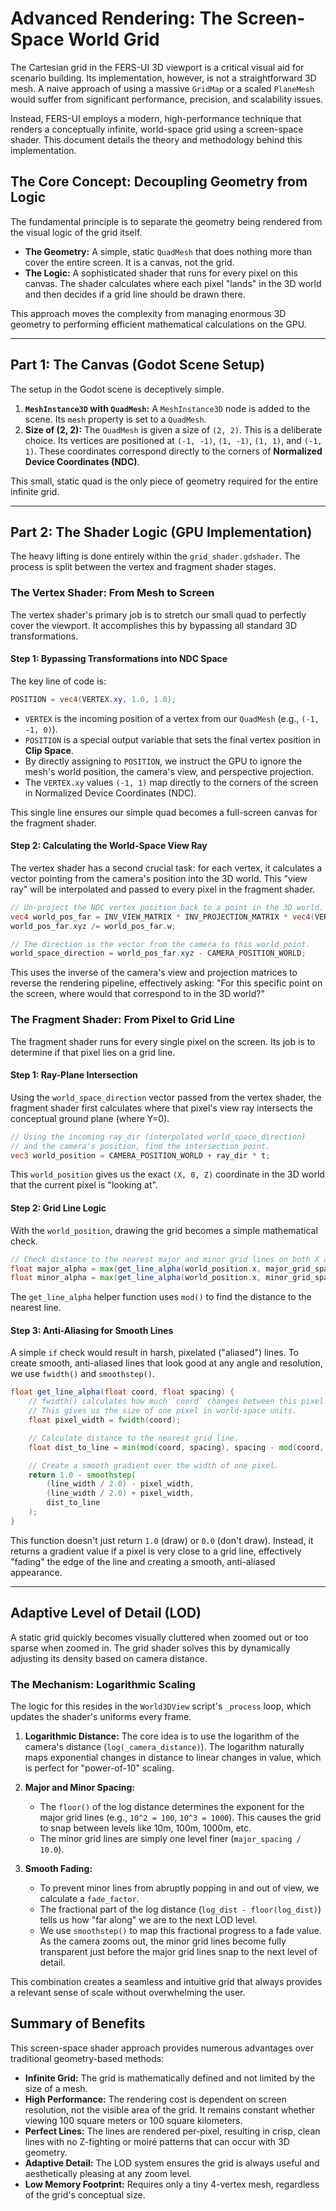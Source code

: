 # Advanced Rendering: The Screen-Space World Grid

The Cartesian grid in the FERS-UI 3D viewport is a critical visual aid for scenario building. Its implementation, however, is not a straightforward 3D mesh. A naive approach of using a massive `GridMap` or a scaled `PlaneMesh` would suffer from significant performance, precision, and scalability issues.

Instead, FERS-UI employs a modern, high-performance technique that renders a conceptually infinite, world-space grid using a screen-space shader. This document details the theory and methodology behind this implementation.

## The Core Concept: Decoupling Geometry from Logic

The fundamental principle is to separate the geometry being rendered from the visual logic of the grid itself.

-   **The Geometry:** A simple, static `QuadMesh` that does nothing more than cover the entire screen. It is a canvas, not the grid.
-   **The Logic:** A sophisticated shader that runs for every pixel on this canvas. The shader calculates where each pixel "lands" in the 3D world and then decides if a grid line should be drawn there.

This approach moves the complexity from managing enormous 3D geometry to performing efficient mathematical calculations on the GPU.

---

## Part 1: The Canvas (Godot Scene Setup)

The setup in the Godot scene is deceptively simple.

1.  **`MeshInstance3D` with `QuadMesh`:** A `MeshInstance3D` node is added to the scene. Its `mesh` property is set to a `QuadMesh`.
2.  **Size of (2, 2):** The `QuadMesh` is given a size of `(2, 2)`. This is a deliberate choice. Its vertices are positioned at `(-1, -1)`, `(1, -1)`, `(1, 1)`, and `(-1, 1)`. These coordinates correspond directly to the corners of **Normalized Device Coordinates (NDC)**.

This small, static quad is the only piece of geometry required for the entire infinite grid.

---

## Part 2: The Shader Logic (GPU Implementation)

The heavy lifting is done entirely within the `grid_shader.gdshader`. The process is split between the vertex and fragment shader stages.

### The Vertex Shader: From Mesh to Screen

The vertex shader's primary job is to stretch our small quad to perfectly cover the viewport. It accomplishes this by bypassing all standard 3D transformations.

#### Step 1: Bypassing Transformations into NDC Space

The key line of code is:

```glsl
POSITION = vec4(VERTEX.xy, 1.0, 1.0);
```

-   `VERTEX` is the incoming position of a vertex from our `QuadMesh` (e.g., `(-1, -1, 0)`).
-   `POSITION` is a special output variable that sets the final vertex position in **Clip Space**.
-   By directly assigning to `POSITION`, we instruct the GPU to ignore the mesh's world position, the camera's view, and perspective projection.
-   The `VERTEX.xy` values `(-1, 1)` map directly to the corners of the screen in Normalized Device Coordinates (NDC).

This single line ensures our simple quad becomes a full-screen canvas for the fragment shader.

<!-- TODO: Add diagram illustrating the mapping of the 2x2 QuadMesh vertices to the corners of the screen in NDC space. -->

#### Step 2: Calculating the World-Space View Ray

The vertex shader has a second crucial task: for each vertex, it calculates a vector pointing from the camera's position into the 3D world. This "view ray" will be interpolated and passed to every pixel in the fragment shader.

```glsl
// Un-project the NDC vertex position back to a point in the 3D world.
vec4 world_pos_far = INV_VIEW_MATRIX * INV_PROJECTION_MATRIX * vec4(VERTEX.xy, 0.0, 1.0);
world_pos_far.xyz /= world_pos_far.w;

// The direction is the vector from the camera to this world point.
world_space_direction = world_pos_far.xyz - CAMERA_POSITION_WORLD;
```

This uses the inverse of the camera's view and projection matrices to reverse the rendering pipeline, effectively asking: "For this specific point on the screen, where would that correspond to in the 3D world?"

<!-- TODO: Add diagram showing the camera, the screen plane (our quad), and view rays shooting out from the camera through the pixel locations towards the far plane. -->

### The Fragment Shader: From Pixel to Grid Line

The fragment shader runs for every single pixel on the screen. Its job is to determine if that pixel lies on a grid line.

#### Step 1: Ray-Plane Intersection

Using the `world_space_direction` vector passed from the vertex shader, the fragment shader first calculates where that pixel's view ray intersects the conceptual ground plane (where Y=0).

```glsl
// Using the incoming ray_dir (interpolated world_space_direction)
// and the camera's position, find the intersection point.
vec3 world_position = CAMERA_POSITION_WORLD + ray_dir * t;
```

This `world_position` gives us the exact `(X, 0, Z)` coordinate in the 3D world that the current pixel is "looking at".

<!-- TODO: Add diagram illustrating the ray-plane intersection. Show the camera's eye, a single view ray, the Y=0 grid plane, and the resulting `world_position` point. -->

#### Step 2: Grid Line Logic

With the `world_position`, drawing the grid becomes a simple mathematical check.

```glsl
// Check distance to the nearest major and minor grid lines on both X and Z axes.
float major_alpha = max(get_line_alpha(world_position.x, major_grid_spacing), get_line_alpha(world_position.z, major_grid_spacing));
float minor_alpha = max(get_line_alpha(world_position.x, minor_grid_spacing), get_line_alpha(world_position.z, minor_grid_spacing));
```

The `get_line_alpha` helper function uses `mod()` to find the distance to the nearest line.

#### Step 3: Anti-Aliasing for Smooth Lines

A simple `if` check would result in harsh, pixelated ("aliased") lines. To create smooth, anti-aliased lines that look good at any angle and resolution, we use `fwidth()` and `smoothstep()`.

```glsl
float get_line_alpha(float coord, float spacing) {
    // fwidth() calculates how much `coord` changes between this pixel and the next.
    // This gives us the size of one pixel in world-space units.
    float pixel_width = fwidth(coord);

    // Calculate distance to the nearest grid line.
    float dist_to_line = min(mod(coord, spacing), spacing - mod(coord, spacing));

    // Create a smooth gradient over the width of one pixel.
    return 1.0 - smoothstep(
        (line_width / 2.0) - pixel_width,
        (line_width / 2.0) + pixel_width,
        dist_to_line
    );
}
```

This function doesn't just return `1.0` (draw) or `0.0` (don't draw). Instead, it returns a gradient value if a pixel is very close to a grid line, effectively "fading" the edge of the line and creating a smooth, anti-aliased appearance.

<!-- TODO: Add a close-up, side-by-side image comparing an aliased grid line with a smoothstepped, anti-aliased grid line. -->

---

## Adaptive Level of Detail (LOD)

A static grid quickly becomes visually cluttered when zoomed out or too sparse when zoomed in. The grid shader solves this by dynamically adjusting its density based on camera distance.

### The Mechanism: Logarithmic Scaling

The logic for this resides in the `World3DView` script's `_process` loop, which updates the shader's uniforms every frame.

1.  **Logarithmic Distance:** The core idea is to use the logarithm of the camera's distance (`log(_camera_distance)`). The logarithm naturally maps exponential changes in distance to linear changes in value, which is perfect for "power-of-10" scaling.

2.  **Major and Minor Spacing:**
    -   The `floor()` of the log distance determines the exponent for the major grid lines (e.g., `10^2 = 100`, `10^3 = 1000`). This causes the grid to snap between levels like 10m, 100m, 1000m, etc.
    -   The minor grid lines are simply one level finer (`major_spacing / 10.0`).

3.  **Smooth Fading:**
    -   To prevent minor lines from abruptly popping in and out of view, we calculate a `fade_factor`.
    -   The fractional part of the log distance (`log_dist - floor(log_dist)`) tells us how "far along" we are to the next LOD level.
    -   We use `smoothstep()` to map this fractional progress to a fade value. As the camera zooms out, the minor grid lines become fully transparent just before the major grid lines snap to the next level of detail.

This combination creates a seamless and intuitive grid that always provides a relevant sense of scale without overwhelming the user.

<!-- TODO: Add a series of three images showing the grid at different zoom levels, demonstrating the adaptive LOD changes and fading minor lines. -->

## Summary of Benefits

This screen-space shader approach provides numerous advantages over traditional geometry-based methods:

-   **Infinite Grid:** The grid is mathematically defined and not limited by the size of a mesh.
-   **High Performance:** The rendering cost is dependent on screen resolution, not the visible area of the grid. It remains constant whether viewing 100 square meters or 100 square kilometers.
-   **Perfect Lines:** The lines are rendered per-pixel, resulting in crisp, clean lines with no Z-fighting or moiré patterns that can occur with 3D geometry.
-   **Adaptive Detail:** The LOD system ensures the grid is always useful and aesthetically pleasing at any zoom level.
-   **Low Memory Footprint:** Requires only a tiny 4-vertex mesh, regardless of the grid's conceptual size.
